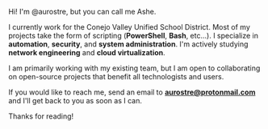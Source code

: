 Hi! I'm @aurostre, but you can call me Ashe.

I currently work for the Conejo Valley Unified School District. Most of my projects take the form of scripting (**PowerShell**, **Bash**, etc...). I specialize in **automation**, **security**, and **system administration**. I'm actively studying **network engineering** and **cloud virtualization**.

I am primarily working with my existing team, but I am open to collaborating on open-source projects that benefit all technologists and users.

If you would like to reach me, send an email to **aurostre@protonmail.com** and I'll get back to you as soon as I can.

Thanks for reading!
